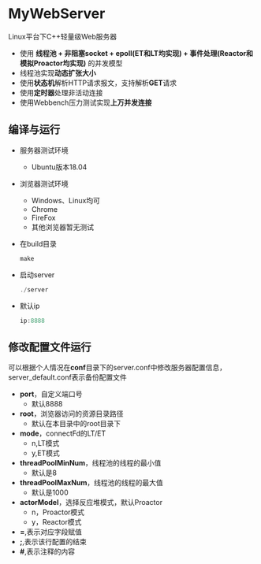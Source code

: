 MyWebServer
===============

Linux平台下C++轻量级Web服务器

* 使用 **线程池 + 非阻塞socket + epoll(ET和LT均实现) + 事件处理(Reactor和模拟Proactor均实现)** 的并发模型
* 线程池实现**动态扩张大小**
* 使用**状态机**解析HTTP请求报文，支持解析**GET**请求
* 使用**定时器**处理非活动连接
* 使用Webbench压力测试实现**上万并发连接**

编译与运行
------------

* 服务器测试环境

  * Ubuntu版本18.04

* 浏览器测试环境

  * Windows、Linux均可
  * Chrome
  * FireFox
  * 其他浏览器暂无测试

* 在build目录

  ```C++
  make
  ```

* 启动server

  ```C++
  ./server
  ```

* 默认ip

  ```C++
  ip:8888
  ```

修改配置文件运行
------

可以根据个人情况在**conf**目录下的server.conf中修改服务器配置信息，server_default.conf表示备份配置文件

* **port**，自定义端口号
  * 默认8888
* **root**，浏览器访问的资源目录路径
  * 默认在本目录中的root目录下
* **mode**，connectFd的LT/ET
  * n,LT模式
  * y,ET模式
* **threadPoolMinNum**，线程池的线程的最小值
  * 默认是8
* **threadPoolMaxNum**，线程池的线程的最大值
  * 默认是1000
* **actorModel**，选择反应堆模式，默认Proactor
  * n，Proactor模式
  * y，Reactor模式
* **=**,表示对应字段赋值
* **;**,表示该行配置的结束
* **#**,表示注释的内容




